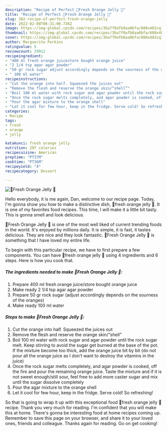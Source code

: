 ```yaml
---
description: "Recipe of Perfect 🍊Fresh Orange Jelly 🍊"
title: "Recipe of Perfect 🍊Fresh Orange Jelly 🍊"
slug: 382-recipe-of-perfect-fresh-orange-jelly
date: 2022-02-08T06:31:00.736Z
image: https://img-global.cpcdn.com/recipes/3ba7f0afb8aa0bfa/680x482cq70/fresh-orange-jelly-recipe-main-photo.jpg
thumbnail: https://img-global.cpcdn.com/recipes/3ba7f0afb8aa0bfa/680x482cq70/fresh-orange-jelly-recipe-main-photo.jpg
cover: https://img-global.cpcdn.com/recipes/3ba7f0afb8aa0bfa/680x482cq70/fresh-orange-jelly-recipe-main-photo.jpg
author: Marguerite Perkins
ratingvalue: 5
reviewcount: 29912
recipeingredient:
- "400 ml fresh orange juicestore bought orange juice"
- "2 1/4 tsp agar agar powder"
- "50 gr rock sugar adjust accordingly depends on the sourness of the oranges"
- " 100 ml water"
recipeinstructions:
- "Cut the orange into half. Squeezed the juices out"
- "Remove the flesh and reserve the orange skin/“shell”"
- "Boil 100 ml water with rock sugar and agar powder until the rock sugar melt. Keep stirring to avoid the sugar get burned at the base of the pot. If the mixture become too thick, add the orange juice bit by bit (do not pour all the orange juice as I don’t want to destroy the vitamins in the juice)"
- "Once the rock sugar melts completely, and agar powder is cooked, off the fire and pour the remaining orange juice. Taste the mixture and if it is not sweet enough/still sour, feel free to add more caster sugar and mix until the sugar dissolve completely"
- "Pour the agar mixture to the orange shell"
- "Let it cool for few hour, keep in the fridge. Serve cold! So refreshing!"
categories:
- Recipe
tags:
- fresh
- orange
- jelly

katakunci: fresh orange jelly 
nutrition: 297 calories
recipecuisine: American
preptime: "PT37M"
cooktime: "PT36M"
recipeyield: "4"
recipecategory: Dessert

---
```



![🍊Fresh Orange Jelly 🍊](https://img-global.cpcdn.com/recipes/3ba7f0afb8aa0bfa/680x482cq70/fresh-orange-jelly-recipe-main-photo.jpg)

Hello everybody, it is me again, Dan, welcome to our recipe page. Today, I'm gonna show you how to make a distinctive dish, 🍊fresh orange jelly 🍊. It is one of my favorites food recipes. This time, I will make it a little bit tasty. This is gonna smell and look delicious.

🍊Fresh Orange Jelly 🍊 is one of the most well liked of current trending foods in the world. It's enjoyed by millions daily. It is simple, it is fast, it tastes delicious. They are nice and they look fantastic. 🍊Fresh Orange Jelly 🍊 is something that I have loved my entire life.




To begin with this particular recipe, we have to first prepare a few components. You can have 🍊fresh orange jelly 🍊 using 4 ingredients and 6 steps. Here is how you cook that.

<!--inarticleads1-->

##### The ingredients needed to make 🍊Fresh Orange Jelly 🍊:

1. Prepare 400 ml fresh orange juice/store bought orange juice
1. Make ready 2 1/4 tsp agar agar powder
1. Prepare 50 gr rock sugar (adjust accordingly depends on the sourness of the oranges)
1. Make ready  100 ml water




<!--inarticleads2-->

##### Steps to make 🍊Fresh Orange Jelly 🍊:

1. Cut the orange into half. Squeezed the juices out
1. Remove the flesh and reserve the orange skin/“shell”
1. Boil 100 ml water with rock sugar and agar powder until the rock sugar melt. Keep stirring to avoid the sugar get burned at the base of the pot. If the mixture become too thick, add the orange juice bit by bit (do not pour all the orange juice as I don’t want to destroy the vitamins in the juice)
1. Once the rock sugar melts completely, and agar powder is cooked, off the fire and pour the remaining orange juice. Taste the mixture and if it is not sweet enough/still sour, feel free to add more caster sugar and mix until the sugar dissolve completely
1. Pour the agar mixture to the orange shell
1. Let it cool for few hour, keep in the fridge. Serve cold! So refreshing!




So that is going to wrap it up with this exceptional food 🍊fresh orange jelly 🍊 recipe. Thank you very much for reading. I'm confident that you will make this at home. There's gonna be interesting food at home recipes coming up. Remember to save this page on your browser, and share it to your loved ones, friends and colleague. Thanks again for reading. Go on get cooking!
